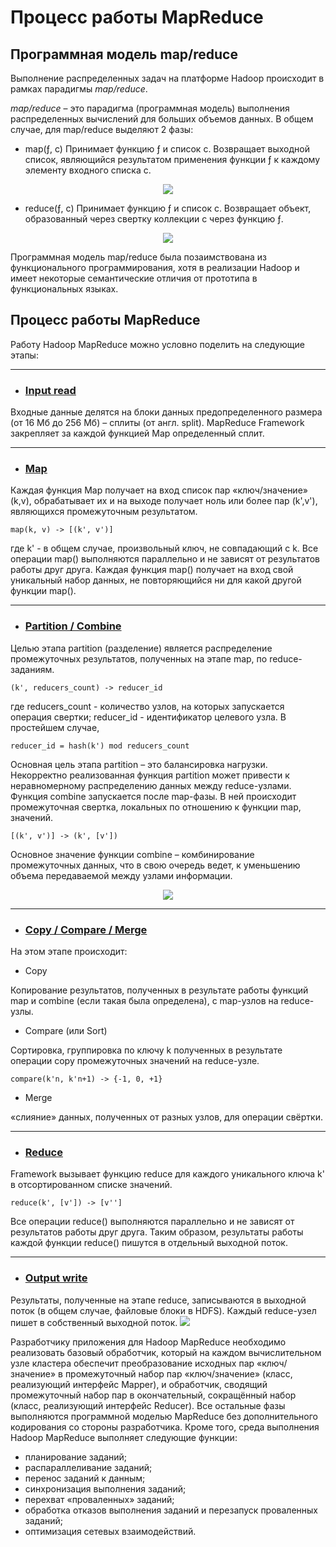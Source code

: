 # Процесс работы MapReduce

## Программная модель map/reduce
Выполнение распределенных задач на платформе Hadoop происходит в рамках парадигмы *map/reduce*.

*map/reduce* – это парадигма (программная модель) выполнения распределенных вычислений для больших объемов данных.
В общем случае, для map/reduce выделяют 2 фазы:
- map(ƒ, c)
Принимает функцию ƒ и список c. Возвращает выходной список, являющийся результатом применения функции ƒ к каждому элементу входного списка c.

<div style='text-align: center'>
<img src='https://blogger.googleusercontent.com/img/b/R29vZ2xl/AVvXsEgVYl9-DY2bvLFx-9BL1l6x5zoDDgST0csSRZ7Ef3g-cmk_F1IqnkyJrraPwjfOKNKVOh-cJoDhXVBOk7xUEjVsjIrjalWtjdhvRuPvx0uMzISejewtGVKrRKL6qnT6ddyObXEPi2hpKOU-/s1600/map.PNG'>
</div>

- reduce(ƒ, c)
Принимает функцию ƒ и список c. Возвращает объект, образованный через свертку коллекции c через функцию ƒ.

<div style='text-align: center'>
<img src='https://blogger.googleusercontent.com/img/b/R29vZ2xl/AVvXsEixCSOQ4slr0x5aF6p4MItypBcX2-Lt5Q1SODiWOumZTVr5_tLxwmmOYpNlq6eEKffix8UkIIVrWNNoujL2ztkCjUUbdUHZHx53MZuXsPYMv68jdTOBXpbhyphenhyphen20K-SdI7kKTrqm0ZM8aSqzY/s1600/reduce.PNG'>
</div>

Программная модель map/reduce была позаимствована из функционального программирования, хотя в реализации Hadoop и имеет некоторые семантические отличия от прототипа в функциональных языках.

## Процесс работы MapReduce

Работу Hadoop MapReduce можно условно поделить на следующие этапы:
___
- ### <u>Input read</u>

Входные данные делятся на блоки данных предопределенного размера (от 16 Мб до 256 Мб) – сплиты (от англ. split). MapReduce Framework закрепляет за каждой функцией Map определенный сплит.
___
- ### <u>Map</u>

Каждая функция Map получает на вход список пар «ключ/значение» (k,v), обрабатывает их и на выходе получает ноль или более пар (k',v'), являющихся промежуточным результатом.

```map(k, v) -> [(k', v')]```

где k' - в общем случае, произвольный ключ, не совпадающий с k.
Все операции map() выполняются параллельно и не зависят от результатов работы друг друга. Каждая функция map() получает на вход свой уникальный набор данных, не повторяющийся ни для какой другой функции map().
___
- ### <u>Partition / Combine</u>

Целью этапа partition (разделение) является распределение промежуточных результатов, полученных на этапе map, по reduce-заданиям.

```(k', reducers_count) -> reducer_id``` 

где reducers_count - количество узлов, на которых запускается операция свертки;
reducer_id - идентификатор целевого узла.
В простейшем случае,

```reducer_id = hash(k') mod reducers_count```

Основная цель этапа partition – это балансировка нагрузки. Некорректно реализованная функция partition может привести к неравномерному распределению данных между reduce-узлами.
Функция combine запускается после map-фазы. В ней происходит промежуточная свертка, локальных по отношению к функции map, значений.

```[(k', v')] -> (k', [v'])```

Основное значение функции combine – комбинирование промежуточных данных, что в свою очередь ведет, к уменьшению объема передаваемой между узлами информации.

<div style='text-align: center'>
<img src='https://blogger.googleusercontent.com/img/b/R29vZ2xl/AVvXsEggzmcagm7QU1i5N6xDgi6yD9VGLX1jiyDY4TIqt0nNRIGNr9fK83bp-IwQtDM724QIVzYetoy5oAYP4fZErKMKMO5Ti6RGMQcTuV76lardg7j1zsu5wB7KVedgWxcbPocWPyUJ75cRPJVh/s1600/combine.PNG'>
</div>

___
- ### <u>Copy / Сompare / Merge</u>

На этом этапе происходит:

- Copy

Копирование результатов, полученных в результате работы функций map и combine (если такая была определена), с map-узлов на reduce-узлы.

- Сompare (или Sort)

Cортировка, группировка по ключу k полученных в результате операции copy промежуточных значений на reduce-узле.

```compare(k'n, k'n+1) -> {-1, 0, +1}```

- Merge

«слияние» данных, полученных от разных узлов, для операции свёртки.

___

- ### <u>Reduce</u>

Framework вызывает функцию reduce для каждого уникального ключа k' в отсортированном списке значений.

```reduce(k', [v']) -> [v'']```

Все операции reduce() выполняются параллельно и не зависят от результатов работы друг друга. Таким образом, результаты работы каждой функции reduce() пишутся в отдельный выходной поток.

___

- ### <u>Output write</u>

Результаты, полученные на этапе reduce, записываются в выходной поток (в общем случае, файловые блоки в HDFS). Каждый reduce-узел пишет в собственный выходной поток.
<img src='https://blogger.googleusercontent.com/img/b/R29vZ2xl/AVvXsEjKhdpcyXk6oY2PK4_kKJpFJt7pamjWZk2gljABiHMWV9cconjx9V4lvkDuzZhTXM4C6z8sY2xdh7ifuK8wyRH7jlfSwtL6lSVgOSb0fBYtp5ykquZ7rQS0UyxcXCG9lNyPi4SQtQ-U-Unc/s1600/a.PNG'>

Разработчику приложения для Hadoop MapReduce необходимо реализовать базовый обработчик, который на каждом вычислительном узле кластера обеспечит преобразование исходных пар «ключ/значение» в промежуточный набор пар «ключ/значение» (класс, реализующий интерфейс Mapper), и обработчик, сводящий промежуточный набор пар в окончательный, сокращённый набор (класс, реализующий интерфейс Reducer).
Все остальные фазы выполняются программной моделью MapReduce без дополнительного кодирования со стороны разработчика. Кроме того, среда выполнения Hadoop MapReduce выполняет следующие функции:
- планирование заданий;
- распараллеливание заданий;
- перенос заданий к данным;
- синхронизация выполнения заданий;
- перехват «проваленных» заданий;
- обработка отказов выполнения заданий и перезапуск проваленных заданий;
- оптимизация сетевых взаимодействий.